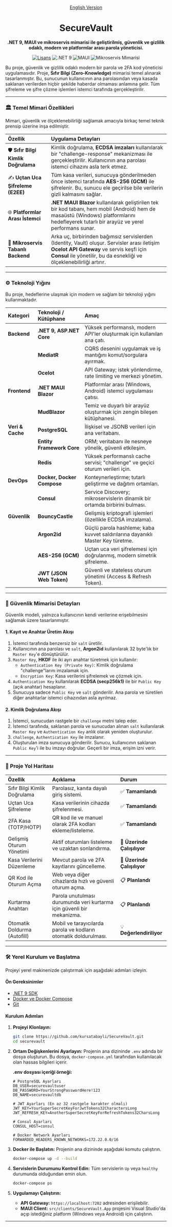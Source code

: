 <div align="center">
  <p>
    <a href="README.md">English Version</a>
  </p>
</div>

<div align="center">

  <!-- Proje Logosu -->
  <!-- <img src="#" alt="SecureVault Logo" width="150"/> -->
  
  <h1 style="border-bottom: none;">SecureVault</h1>
  
  **.NET 9, MAUI ve mikroservis mimarisi ile geliştirilmiş, güvenlik ve gizlilik odaklı, modern ve platformlar arası parola yöneticisi.**

</div>

<p align="center">
  <a href="https://github.com/kursatabayli/securevault/blob/develop/LICENSE"><img src="https://img.shields.io/github/license/kursatabayli/securevault?style=for-the-badge&color=blue" alt="Lisans"></a>
  <img src="https://img.shields.io/badge/.NET-9-512BD4?style=for-the-badge&logo=dotnet" alt=".NET 9">
  <img src="https://img.shields.io/badge/MAUI-Multi--Platform-5C2D91?style=for-the-badge&logo=c-sharp" alt="MAUI">
  <img src="https://img.shields.io/badge/Architecture-Microservices-orange?style=for-the-badge" alt="Mikroservis Mimarisi">
</p>

Bu proje, güvenlik ve gizlilik odaklı modern bir parola ve 2FA kod yöneticisi uygulamasıdır. Proje, **Sıfır Bilgi (Zero-Knowledge)** mimarisi temel alınarak tasarlanmıştır. Bu, sunucunun kullanıcının ana parolasından veya kasada saklanan verilerden hiçbir şekilde haberdar olmaması anlamına gelir. Tüm şifreleme ve şifre çözme işlemleri istemci tarafında gerçekleştirilir.

---

### 🏛️ Temel Mimari Özellikleri

Mimari, güvenlik ve ölçeklenebilirliği sağlamak amacıyla birkaç temel teknik prensip üzerine inşa edilmiştir.

| Özellik | Uygulama Detayları |
| :--- | :--- |
| 🛡️ **Sıfır Bilgi Kimlik Doğrulama** | Kimlik doğrulama, **ECDSA imzaları** kullanılarak bir "challenge-response" mekanizması ile gerçekleştirilir. Kullanıcının ana parolası istemci cihazını asla terk etmez. |
| ✍️ **Uçtan Uca Şifreleme (E2EE)** | Tüm kasa verileri, sunucuya gönderilmeden önce istemci tarafında **AES-256 (GCM)** ile şifrelenir. Bu, sunucu ele geçirilse bile verilerin gizli kalmasını sağlar. |
| 🌐 **Platformlar Arası İstemci** | **.NET MAUI Blazor** kullanılarak geliştirilen tek bir kod tabanı, hem mobil (Android) hem de masaüstü (Windows) platformlarını hedefleyerek tutarlı bir arayüz ve yerel performans sunar. |
| 🧩 **Mikroservis Tabanlı Backend** | Arka uç, birbirinden bağımsız servislerden (Identity, Vault) oluşur. Servisler arası iletişim **Ocelot API Gateway** ve servis keşfi için **Consul** ile yönetilir, bu da esnekliği ve ölçeklenebilirliği artırır. |

---

### ⚙️ Teknoloji Yığını

Bu proje, hedeflerine ulaşmak için modern ve sağlam bir teknoloji yığını kullanmaktadır.

| Kategori | Teknoloji / Kütüphane | Amaç |
| :--- | :--- | :--- |
| **Backend** | **.NET 9, ASP.NET Core** | Yüksek performanslı, modern API'ler oluşturmak için kullanılan ana çatı. |
| | **MediatR** | CQRS desenini uygulamak ve iş mantığını komut/sorgulara ayırmak. |
| | **Ocelot** | API Gateway; istek yönlendirme, rate limiting ve merkezi yönetim. |
| **Frontend**| **.NET MAUI Blazor** | Platformlar arası (Windows, Android) istemci uygulaması çatısı. |
| | **MudBlazor** | Temiz ve duyarlı bir arayüz oluşturmak için zengin bileşen kütüphanesi. |
| **Veri & Cache**| **PostgreSQL** | İlişkisel ve JSONB verileri için ana veritabanı. |
| | **Entity Framework Core** | ORM; veritabanı ile nesneye yönelik, güvenli etkileşim. |
| | **Redis** | Yüksek performanslı cache servisi; "challenge" ve geçici oturum verileri için. |
| **DevOps** | **Docker, Docker Compose** | Konteynerleştirme; tutarlı geliştirme ve dağıtım ortamları. |
| | **Consul** | Service Discovery; mikroservislerin dinamik bir ortamda birbirini bulması. |
| **Güvenlik** | **BouncyCastle** | Gelişmiş kriptografi işlemleri (özellikle ECDSA imzalama). |
| | **Argon2id** | Güçlü parola hashleme; kaba kuvvet saldırılarına dayanıklı Master Key türetme. |
| | **AES-256 (GCM)** | Uçtan uca veri şifrelemesi için doğrulanmış, modern simetrik şifreleme. |
| | **JWT (JSON Web Token)** | Güvenli ve stateless oturum yönetimi (Access & Refresh Token). |

---

### 🔐 Güvenlik Mimarisi Detayları

Güvenlik modeli, yalnızca kullanıcının kendi verilerine erişebilmesini sağlamak üzere tasarlanmıştır.

#### 1. Kayıt ve Anahtar Üretim Akışı
1.  İstemci tarafında benzersiz bir `salt` üretilir.
2.  Kullanıcının ana parolası ve `salt`, **Argon2id** kullanılarak 32 byte'lık bir `Master Key`'e dönüştürülür.
3.  `Master Key`, **HKDF** ile iki ayrı anahtar türetmek için kullanılır:
    * `Authentication Key (Private Key)`: Kimlik doğrulama "challenge"larını imzalamak için.
    * `Encryption Key`: Kasa verilerini şifrelemek ve çözmek için.
4.  `Authentication Key` kullanılarak **ECDSA (secp256k1)** ile bir `Public Key` (açık anahtar) hesaplanır.
5.  Sunucuya sadece `Public Key` ve `salt` gönderilir. Ana parola ve türetilen diğer anahtarlar istemci cihazından asla ayrılmaz.

#### 2. Kimlik Doğrulama Akışı
1.  İstemci, sunucudan rastgele bir `challenge` metni talep eder.
2.  İstemci tarafında, saklanan parola ve sunucudan alınan `salt` kullanılarak `Master Key` ve `Authentication Key` anlık olarak yeniden oluşturulur.
3.  `challenge`, `Authentication Key` ile imzalanır.
4.  Oluşturulan imza sunucuya gönderilir. Sunucu, kullanıcının saklanan `Public Key`'i ile bu imzayı doğrular. Geçerli bir imza, erişim izni verir.

---

### 🚀 Proje Yol Haritası

| Özellik | Açıklama | Durum |
| :--- | :--- | :--- |
| Sıfır Bilgi Kimlik Doğrulama | Parolasız, kanıta dayalı giriş sistemi. | ✅ **Tamamlandı** |
| Uçtan Uca Şifreleme | Kasa verilerinin cihazda şifrelenmesi. | ✅ **Tamamlandı** |
| 2FA Kasa (TOTP/HOTP) | QR kod ile ve manuel olarak 2FA kodları ekleme/listeleme. | ✅ **Tamamlandı** |
| Gelişmiş Oturum Yönetimi | Aktif oturumları listeleme ve uzaktan sonlandırma. | 🚧 **Üzerinde Çalışılıyor** |
| Kasa Verilerini Düzenleme | Mevcut parola ve 2FA kayıtlarını güncelleme. | 🚧 **Üzerinde Çalışılıyor** |
| QR Kod ile Oturum Açma | Web veya diğer cihazlarda hızlı ve güvenli oturum açma. | 📋 **Planlandı** |
| Kurtarma Anahtarı | Parola unutulması durumunda veri kurtarma için güvenli bir mekanizma. | 📋 **Planlandı** |
| Otomatik Doldurma (Autofill) | Mobil ve tarayıcılarda parola ve kodların otomatik doldurulması. | 💡 **Değerlendiriliyor** |

---

### 🛠️ Yerel Kurulum ve Başlatma

Projeyi yerel makinenizde çalıştırmak için aşağıdaki adımları izleyin.

#### Ön Gereksinimler
* [.NET 9 SDK](https://dotnet.microsoft.com/download/dotnet/9.0)
* [Docker ve Docker Compose](https://www.docker.com/products/docker-desktop/)
* [Git](https://git-scm.com/)

#### Kurulum Adımları
1.  **Projeyi Klonlayın:**
    ```bash
    git clone https://github.com/kursatabayli/SecureVault.git
    cd securevault
    ```

2.  **Ortam Değişkenlerini Ayarlayın:**
    Projenin ana dizininde `.env` adında bir dosya oluşturun. Bu dosya, `docker-compose.yml` tarafından kullanılacak olan hassas bilgileri içerir.

    **.env dosyası içeriği örneği:**
    ```env
    # PostgreSQL Ayarları
    DB_USER=securevaultuser
    DB_PASSWORD=YourStrongPasswordHere!123
    DB_NAME=securevaultdb

    # JWT Ayarları (En az 32 rastgele karakter olmalı)
    JWT_KEY=YourSuperSecretKeyForJwtTokens32CharactersLong
    JWT_REFRESH_KEY=AnotherSuperSecretKeyForRefreshTokens32CharsLong

    # Consul Ayarları
    CONSUL_HOST=consul

    # Docker Network Ayarları
    FORWARDED_HEADERS_KNOWN_NETWORKS=172.22.0.0/16
    ```

3.  **Docker ile Başlatın:**
    Projenin ana dizininde aşağıdaki komutu çalıştırın.
    ```bash
    docker-compose up -d --build
    ```

4.  **Servislerin Durumunu Kontrol Edin:**
    Tüm servislerin `Up` veya `healthy` durumunda olduğundan emin olun.
    ```bash
    docker-compose ps
    ```

5.  **Uygulamayı Çalıştırın:**
    * **API Gateway:** `https://localhost:7202` adresinden erişilebilir.
    * **MAUI Client:** `src/clients/SecureVault.App` projesini Visual Studio'da açıp istediğiniz platform (Windows veya Android) için çalıştırın.

---

